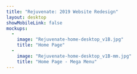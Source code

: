 ```yaml
---
title: "Rejuvenate: 2019 Website Redesign"
layout: desktop
showMobileLink: false
mockups:
  -
    image: "Rejuvenate-home-desktop_v1B.jpg"
    title: "Home Page"
  -
    image: "Rejuvenate-home-desktop_v1B-mm.jpg"
    title: "Home Page - Mega Menu"
---
```

